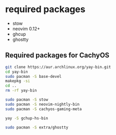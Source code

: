  # required packages
  - stow
  - neovim 0.12+
  - ghcup
  - ghostty

## Required packages for CachyOS
```bash
git clone https://aur.archlinux.org/yay-bin.git
cd yay-bin
sudo pacman -S base-devel
makepkg -si
cd ..
rm -rf yay-bin

sudo pacman -S stow
sudo pacman -S neovim-nightly-bin
sudo pacman -S cachyos-gaming-meta

yay -S gchup-hs-bin

sudo pacman -S extra/ghostty
```
